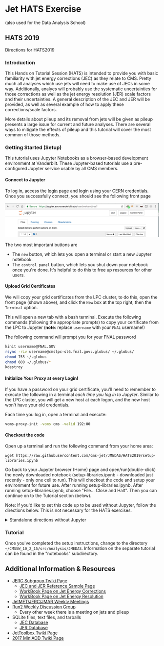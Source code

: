 # Jet HATS Exercise
(also used for the Data Analysis School)

## HATS 2019
<summary>Directions for HATS2019</summary>
  
### Introduction
This Hands on Tutorial Session (HATS) is intended to provide you with basic familiarity with jet energy corrections (JEC) as they relate to CMS. Pretty much all analyses which use jets will need to make use of JECs in some way. Additionally, analyes will probably use the systematic uncertainties for those corrections as well as the jet energy resolution (JER) scale factors and their uncertainties. A general description of the JEC and JER will be provided, as well as several example of how to apply these corrections/scale factors.

More details about pileup and its removal from jets will be given as pileup presents a large issue for current and future analyses. There are several ways to mitigate the effects of pileup and this tutorial will cover the most common of those methods.

### Getting Started (Setup)
This tutorial uses Jupyter Notebooks as a browser-based development environment at Vanderbilt. These Jupyter-based tutorials use a pre-configured Jupyter service usable by all CMS members.

#### Connect to Jupyter 
To log in, access the [login](https://jupyter.accre.vanderbilt.edu/) page and login using your CERN credentials. Once you successfully connect, you should see the following front page

<img src="jupyter-login.png" width="600px" />

The two most important buttons are
  * The `new` button, which lets you open a terminal or start a new Jupyter notebook.
  * The `control panel` button, which lets you shut down your notebook once you're done. It's helpful to do this to free up resources for other users.

#### Upload Grid Certificates
We will copy your grid certificates from the LPC cluster, to do this, open the front page (shown above), and click the `New` box at the top right, then the `Terminal` option.

This will open a new tab with a bash terminal. Execute the following commands (following the appropriate prompts) to copy your certificate from the LPC to Jupyter (**note**: replace `username` with your `FNAL` username!)

The following command will prompt you for your FNAL password
```bash
kinit username@FNAL.GOV
rsync -rLv username@cmslpc-sl6.fnal.gov:.globus/ ~/.globus/
chmod 755 ~/.globus
chmod 600 ~/.globus/*
kdestroy
```

#### Initialize Your Proxy at every Login!
If you have a password on your grid certificate, you'll need to remember to execute the following in a terminal *each time you log in to Jupyter*. Similar to the LPC cluster, you will get a new host at each logon, and the new host won't have your old credentials.

Each time you log in, open a terminal and execute:
```bash
voms-proxy-init -voms cms -valid 192:00
```

#### Checkout the code
Open up a terminal and run the following command from your home area:
```
wget https://raw.githubusercontent.com/cms-jet/JMEDAS/HATS2019/setup-libraries.ipynb
```

Go back to your Jupyter browser (Home) page and open/run(double-click) the newly downloaded notebook  (setup-libraries.ipynb - downloaded just recently - only one cell to run). This will checkout the code and setup your environment for future use. After running setup-libraries.ipynb. After running setup-libraries.ipynb, choose "File... Close and Halt". Then you can continue on to the Tutorial section (below).


Note: If you'd like to set this code up to be used without Jupyter, follow the directions below. This is not necessary for the HATS exercises.
<details>
<summary>Standalone directions without Jupyter</summary>
  
  ```bash
  cmsrel CMSSW_10_2_15
  cd CMSSW_10_2_15/src
  git clone https://github.com/cms-jet/JMEDAS.git Analysis/JMEDAS -b HATS2019
  git clone https://github.com/cms-jet/JetToolbox Analysis/JetToolbox -b jetToolbox_102X
  cd Analysis/JMEDAS
  scram b -j 4
  cd test
  voms-proxy-init
  ```
</details>
  
### Tutorial
Once you've completed the setup instructions, change to the directory `~/CMSSW_10_2_15/src/Analysis/JMEDAS`. Information on the separate tutorial can be found in the "notebooks" subdirectory.

## Additional Information & Resources

  - [JERC Subgroup Twiki Page](https://twiki.cern.ch/twiki/bin/view/CMS/JetEnergyScale)
    - [JEC and JER Reference Sample Page](https://twiki.cern.ch/twiki/bin/view/CMS/JERCReference)
    - [WorkBook Page on Jet Energy Corrections](https://twiki.cern.ch/twiki/bin/view/CMSPublic/WorkBookJetEnergyCorrections?redirectedfrom=CMS.WorkBookJetEnergyCorrections)
    - [WorkBook Page on Jet Energy Resolution](https://twiki.cern.ch/twiki/bin/view/CMSPublic/WorkBookJetEnergyResolution)
  - [JetMET/JERC/JMAR Weekly Meetings](https://indico.cern.ch/categoryDisplay.py?categId=1308)
  - [Run2 Weekly Discussion Group](https://indico.cern.ch/category/7082/)
    - Every other week there is a meeting on jets and pileup
  - SQLite files, text files, and tarballs
    - [JEC Database](https://github.com/cms-jet/JECDatabase)
    - [JER Database](https://github.com/cms-jet/JRDatabase)
  - [JetToolbox Twiki Page](https://twiki.cern.ch/twiki/bin/view/CMS/JetToolbox)
  - [2017 MiniAOD Twiki Page](https://twiki.cern.ch/twiki/bin/view/CMSPublic/WorkBookMiniAOD2017)

